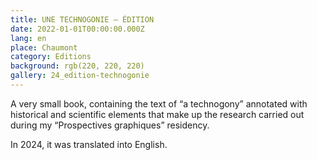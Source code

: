 ```yaml
---
title: UNE TECHNOGONIE – ÉDITION
date: 2022-01-01T00:00:00.000Z
lang: en
place: Chaumont
category: Editions
background: rgb(220, 220, 220)
gallery: 24_edition-technogonie
---
```

A very small book, containing the text of “a technogony” annotated with historical and scientific elements that make up the research carried out during my “Prospectives graphiques” residency.

In 2024, it was translated into English.